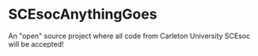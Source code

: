 # SCEsocAnythingGoes
An "open" source project where all code from Carleton University SCEsoc will be accepted!

